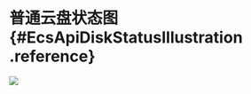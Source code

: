 # 普通云盘状态图 {#EcsApiDiskStatusIllustration .reference}

![](http://static-aliyun-doc.oss-cn-hangzhou.aliyuncs.com/assets/img/10044/15482143864030_zh-CN.jpg)

